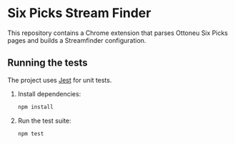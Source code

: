 # Six Picks Stream Finder

This repository contains a Chrome extension that parses Ottoneu Six Picks pages and builds a Streamfinder configuration.

## Running the tests

The project uses [Jest](https://jestjs.io/) for unit tests.

1. Install dependencies:
   ```bash
   npm install
   ```
2. Run the test suite:
   ```bash
   npm test
   ```
